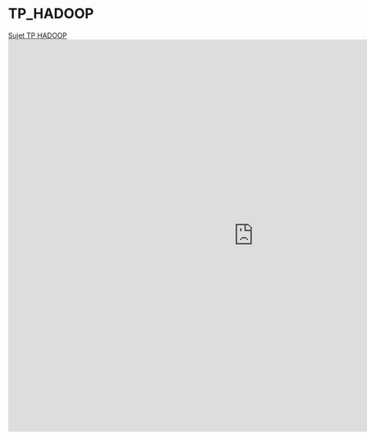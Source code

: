 # TP_HADOOP

<a href="https://im2ag-moodle.univ-grenoble-alpes.fr/pluginfile.php/53632/mod_resource/content/5/Hadoop-TP-imag.pdf" target="_blank">Sujet TP HADOOP</a> 
<embed src="https://im2ag-moodle.univ-grenoble-alpes.fr/pluginfile.php/53632/mod_resource/content/5/Hadoop-TP-imag.pdf" width="1000px" height="800px" />
